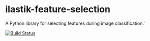 # ilastik-feature-selection

A Python library for selecting features during image classification.'

[![Build Status](https://travis-ci.org/ilastik/ilastik-feature-selection.svg?branch=master)](https://travis-ci.org/ilastik/ilastik-feature-selection)
